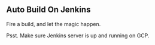 
## Auto Build On Jenkins

Fire a build, and let the magic happen.

Psst. Make sure Jenkins server is up and running on GCP.